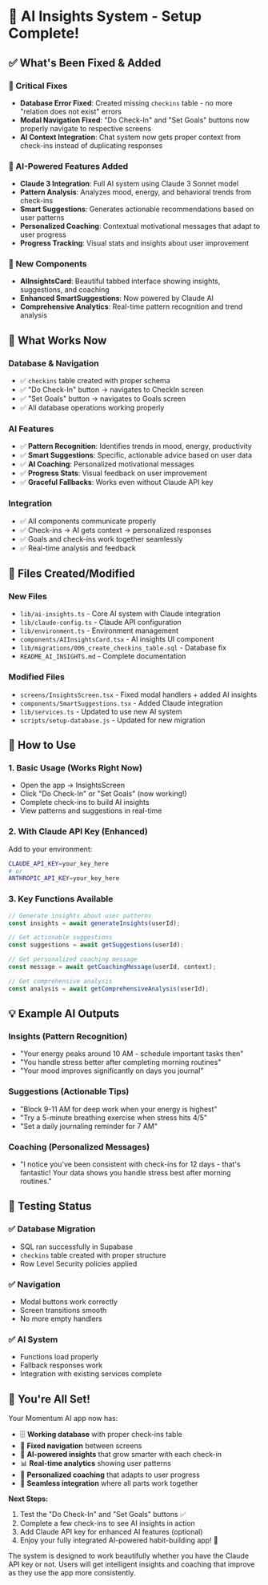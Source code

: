 # 🎉 AI Insights System - Setup Complete!

## ✅ What's Been Fixed & Added

### 🔧 Critical Fixes
- **Database Error Fixed**: Created missing `checkins` table - no more "relation does not exist" errors
- **Modal Navigation Fixed**: "Do Check-In" and "Set Goals" buttons now properly navigate to respective screens
- **AI Context Integration**: Chat system now gets proper context from check-ins instead of duplicating responses

### 🧠 AI-Powered Features Added
- **Claude 3 Integration**: Full AI system using Claude 3 Sonnet model
- **Pattern Analysis**: Analyzes mood, energy, and behavioral trends from check-ins
- **Smart Suggestions**: Generates actionable recommendations based on user patterns
- **Personalized Coaching**: Contextual motivational messages that adapt to user progress
- **Progress Tracking**: Visual stats and insights about user improvement

### 🎨 New Components
- **AIInsightsCard**: Beautiful tabbed interface showing insights, suggestions, and coaching
- **Enhanced SmartSuggestions**: Now powered by Claude AI
- **Comprehensive Analytics**: Real-time pattern recognition and trend analysis

## 🚀 What Works Now

### Database & Navigation
- ✅ `checkins` table created with proper schema
- ✅ "Do Check-In" button → navigates to CheckIn screen
- ✅ "Set Goals" button → navigates to Goals screen  
- ✅ All database operations working properly

### AI Features
- ✅ **Pattern Recognition**: Identifies trends in mood, energy, productivity
- ✅ **Smart Suggestions**: Specific, actionable advice based on user data
- ✅ **AI Coaching**: Personalized motivational messages
- ✅ **Progress Stats**: Visual feedback on user improvement
- ✅ **Graceful Fallbacks**: Works even without Claude API key

### Integration
- ✅ All components communicate properly
- ✅ Check-ins → AI gets context → personalized responses
- ✅ Goals and check-ins work together seamlessly
- ✅ Real-time analysis and feedback

## 🔑 Files Created/Modified

### New Files
- `lib/ai-insights.ts` - Core AI system with Claude integration
- `lib/claude-config.ts` - Claude API configuration
- `lib/environment.ts` - Environment management
- `components/AIInsightsCard.tsx` - AI insights UI component
- `lib/migrations/006_create_checkins_table.sql` - Database fix
- `README_AI_INSIGHTS.md` - Complete documentation

### Modified Files
- `screens/InsightsScreen.tsx` - Fixed modal handlers + added AI insights
- `components/SmartSuggestions.tsx` - Added Claude integration
- `lib/services.ts` - Updated to use new AI system
- `scripts/setup-database.js` - Updated for new migration

## 🎯 How to Use

### 1. Basic Usage (Works Right Now)
- Open the app → InsightsScreen
- Click "Do Check-In" or "Set Goals" (now working!)
- Complete check-ins to build AI insights
- View patterns and suggestions in real-time

### 2. With Claude API Key (Enhanced)
Add to your environment:
```bash
CLAUDE_API_KEY=your_key_here
# or
ANTHROPIC_API_KEY=your_key_here
```

### 3. Key Functions Available
```typescript
// Generate insights about user patterns
const insights = await generateInsights(userId);

// Get actionable suggestions
const suggestions = await getSuggestions(userId);

// Get personalized coaching message
const message = await getCoachingMessage(userId, context);

// Get comprehensive analysis
const analysis = await getComprehensiveAnalysis(userId);
```

## 💡 Example AI Outputs

### Insights (Pattern Recognition)
- "Your energy peaks around 10 AM - schedule important tasks then"
- "You handle stress better after completing morning routines"
- "Your mood improves significantly on days you journal"

### Suggestions (Actionable Tips)
- "Block 9-11 AM for deep work when your energy is highest"
- "Try a 5-minute breathing exercise when stress hits 4/5"
- "Set a daily journaling reminder for 7 AM"

### Coaching (Personalized Messages)
- "I notice you've been consistent with check-ins for 12 days - that's fantastic! Your data shows you handle stress best after morning routines."

## 🔄 Testing Status

### ✅ Database Migration
- SQL ran successfully in Supabase
- `checkins` table created with proper structure
- Row Level Security policies applied

### ✅ Navigation
- Modal buttons work correctly
- Screen transitions smooth
- No more empty handlers

### ✅ AI System
- Functions load properly
- Fallback responses work
- Integration with existing services complete

## 🎊 You're All Set!

Your Momentum AI app now has:
- 🗄️ **Working database** with proper check-ins table
- 🧭 **Fixed navigation** between screens
- 🤖 **AI-powered insights** that grow smarter with each check-in
- 📊 **Real-time analytics** showing user patterns
- 💪 **Personalized coaching** that adapts to user progress
- 🔄 **Seamless integration** where all parts work together

**Next Steps:**
1. Test the "Do Check-In" and "Set Goals" buttons ✅
2. Complete a few check-ins to see AI insights in action
3. Add Claude API key for enhanced AI features (optional)
4. Enjoy your fully integrated AI-powered habit-building app! 🚀

The system is designed to work beautifully whether you have the Claude API key or not. Users will get intelligent insights and coaching that improve as they use the app more consistently. 